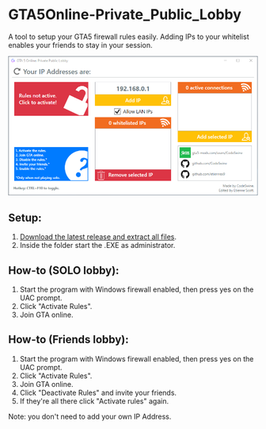 # GTA5Online-Private_Public_Lobby
A tool to setup your GTA5 firewall rules easily. Adding IPs to your whitelist enables your friends to stay in your session.

![demo](screenshot.png)

## Setup:
1. [Download the latest release and extract all files](releases).
2. Inside the folder start the .EXE as administrator.

## How-to (SOLO lobby):
1. Start the program with Windows firewall enabled, then press yes on the UAC prompt.
2. Click "Activate Rules".
3. Join GTA online.

## How-to (Friends lobby):
1. Start the program with Windows firewall enabled, then press yes on the UAC prompt.
2. Click "Activate Rules".
3. Join GTA online.
4. Click "Deactivate Rules" and invite your friends.
5. If they're all there click "Activate rules" again.

Note: you don't need to add your own IP Address.

